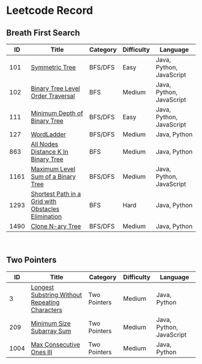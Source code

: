 # Leetcode Record

## Breath First Search
ID | Title | Category | Difficulty | Language |
-|-|-|-|-
101 | [Symmetric Tree](/BfsAndDfs/P101SymmetricTree) | BFS/DFS | Easy | Java, Python, JavaScript
102 | [Binary Tree Level Order Traversal](/BfsAndDfs/P102BinaryTreeLevelOrderTraversal) | BFS | Medium | Java, Python, JavaScript
111 | [Minimum Depth of Binary Tree](/BfsAndDfs/P111MinimumDepthOfBinaryTree) | BFS/DFS | Easy | Java, Python, JavaScript
127 | [WordLadder](/BfsAndDfs/P127WordLadder) | BFS/DFS | Medium | Java, Python
863 | [All Nodes Distance K In Binary Tree](/BfsAndDfs/P863AllNodesDistanceKInBinaryTree) | BFS | Medium | Java, Python
1161 |[Maximum Level Sum of a Binary Tree](/BfsAndDfs/P1161MaximumLevelSumOfABinaryTree) | BFS/DFS | Medium | Java, Python, JavaScript
1293 | [Shortest Path in a Grid with Obstacles Elimination](/BfsAndDfs/P1293ShortestPathInAGridWithObstaclesElimination) | BFS | Hard | Java, Python
1490 | [Clone N-ary Tree](/BfsAndDfs/P1490CloneNAryTree) | BFS/DFS | Medium | Java, Python

&nbsp;

## Two Pointers
ID | Title | Category | Difficulty | Language |
-|-|-|-|-
3 | [Longest Substring Without Repeating Characters](/TwoPointers/P3LongestSubstringWithoutRepeatingCharacters) | Two Pointers | Medium | Java, Python
209 | [Minimum Size Subarray Sum](/TwoPointers/P209MinimumSizeSubarraySum) | Two Pointers | Medium | Java, Python, JavaScript
1004 | [Max Consecutive Ones III](/TwoPointers/P1004MaxConsecutiveOnesIII) | Two Pointers | Medium | Java, Python